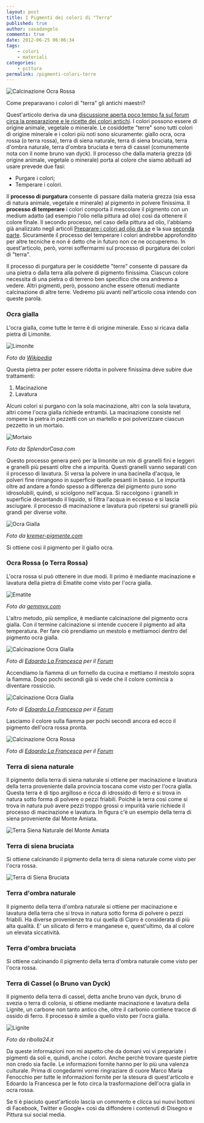 ```yaml
---
layout: post
title: I Pigmenti dei colori di "Terra"
published: true
author: sasadangelo
comments: true
date: 2012-06-25 06:06:34
tags:
    - colori
    - materiali
categories:
    - pittura
permalink: /pigmenti-colori-terre
---
```


![Calcinazione Ocra Rossa](/wp-content/uploads/pigmento-ocra-rossa.jpg "Ocra Rossa")

Come preparavano i colori di "terra" gli antichi maestri?

Quest'articolo deriva da una [discussione aperta poco tempo fa sul forum circa la preparazione e le ricette dei colori antichi](http://forum.disegnoepittura.it/viewtopic.php?f=5&t=1059). I colori possono essere di origine animale, vegetale o minerale. Le cosiddette "terre" sono tutti colori di origine minerale e i colori più noti sono sicuramente: giallo ocra, ocra rossa (o terra rossa), terra di siena naturale, terra di siena bruciata, terra d'ombra naturale, terra d'ombra bruciata e terra di cassel (comunemente nota con il nome bruno van dyck). Il processo che dalla materia grezza (di origine animale, vegetale o minerale) porta al colore che siamo abituati ad usare prevede due fasi:

- Purgare i colori;
- Temperare i colori.

Il **processo di purgatura** consente di passare dalla materia grezza (sia essa di natura animale, vegetale e minerale) al pigmento in polvere finissima. Il **processo di temperare** i colori comporta il mescolare il pigmento con un medium adatto (ad esempio l'olio nella pittura ad olio) così da ottenere il colore finale. Il secondo processo, nel caso della pittura ad olio, l'abbiamo già analizzato negli articoli [Preparare i colori ad olio da se](/preparare-colori-olio/) e la sua [seconda parte](/preparare-colori-olio/). Sicuramente il processo del temperare i colori andrebbe approfondito per altre tecniche e non è detto che in futuro non ce ne occuperemo. In quest'articolo, però, vorrei soffermarmi sul processo di purgatura dei colori di "terra".

Il processo di purgatura per le cosiddette "terre" consente di passare da una pietra o dalla terra alla polvere di pigmento finissima. Ciascun colore necessita di una pietra o di terreno ben specifico che ora andremo a vedere. Altri pigmenti, però, possono anche essere ottenuti mediante calcinazione di altre terre. Vedremo più avanti nell'articolo cosa intendo con queste parola.

### Ocra gialla

L'ocra gialla, come tutte le terre è di origine minerale. Esso si ricava dalla pietra di Limonite.

![Limonite](/wp-content/uploads/limonite.jpg "Limonite")

_Foto da [Wikipedia](https://it.wikipedia.org/wiki/Limonite)_

Questa pietra per poter essere ridotta in polvere finissima deve subire due trattamenti:

1. Macinazione
2. Lavatura

Alcuni colori si purgano con la sola macinazione, altri con la sola lavatura, altri come l'ocra gialla richiede entrambi. La macinazione consiste nel rompere la pietra in pezzetti con un martello e poi polverizzare ciascun pezzetto in un mortaio.

![Mortaio](/wp-content/uploads/mortaio.jpg "Mortaio")

_Foto da SplendorCasa.com_

Questo processo genera però per la limonite un mix di granelli fini e leggeri e granelli più pesanti oltre che a impurità. Questi granelli vanno separati con il processo di lavatura. Si versa la polvere in una bacinella d'acqua, le polveri fine rimangono in superficie quelle pesanti in basso. Le impurità oltre ad andare a fondo spesso a differenza del pigmento puro sono idrosolubili, quindi, si sciolgono nell'acqua. Si raccolgono i granelli in superficie decantando il liquido, si filtra l'acqua in eccesso e si lascia asciugare. il processo di macinazione e lavatura può ripetersi sui granelli più grandi per diverse volte.

![Ocra Gialla](/wp-content/uploads/ocra-gialla.jpg "Ocra Gialla")

_Foto da [kremer-pigmente.com](https://www.kremer-pigmente.com/it/pigmenti/terre-naturale/165/ocra-gialla-di-borgogna)_

Si ottiene cosi il pigmento per il giallo ocra.

### Ocra Rossa (o Terra Rossa)

L'ocra rossa si può ottenere in due modi. Il primo è mediante macinazione e lavatura della pietra di Ematite come visto per l'ocra gialla.

![Ematite](/wp-content/uploads/ematite.jpg "Ematite")

_Foto da [gemmyx.com](http://www.gemmyx.com/it/Schede/view/slug/ematite-56)_

L'altro metodo, più semplice, è mediante calcinazione del pigmento ocra gialla. Con il termine calcinazione si intende cuocere il pigmento ad alta temperatura. Per fare ciò prendiamo un mestolo e mettiamoci dentro del pigmento ocra gialla.

![Calcinazione Ocra Gialla](/wp-content/uploads/pigmento-ocra-gialla.jpg "Calcinazione Ocra Gialla")

_Foto di [Edoardo La Francesca](https://www.flickr.com/photos/74434140@N04/with/6710131737/#photo_6710131737) per il [Forum](http://forum.disegnoepittura.it/viewtopic.php?f=5&t=1059)_

Accendiamo la fiamma di un fornello da cucina e mettiamo il mestolo sopra la fiamma. Dopo pochi secondi già si vede che il colore comincia a diventare rossiccio.

![Calcinazione Ocra Gialla](/wp-content/uploads/ocra-gialla-diventa-rossa.jpg "Calcinazione Ocra Gialla")

_Foto di [Edoardo La Francesca](https://www.flickr.com/photos/74434140@N04/with/6710131737/#photo_6710131737) per il [Forum](http://forum.disegnoepittura.it/viewtopic.php?f=5&t=1059)_

Lasciamo il colore sulla fiamma per pochi secondi ancora ed ecco il pigmento dell'ocra rossa pronta.

![Calcinazione Ocra Rossa](/wp-content/uploads/pigmento-ocra-rossa.jpg "Ocra Rossa")

_Foto di [Edoardo La Francesca](https://www.flickr.com/photos/74434140@N04/with/6710131737/#photo_6710131737) per il [Forum](http://forum.disegnoepittura.it/viewtopic.php?f=5&t=1059)_

### Terra di siena naturale

Il pigmento della terra di siena naturale si ottiene per macinazione e lavatura della terra proveniente dalla provincia toscana come visto per l'ocra gialla. Questa terra è di tipo argilloso e ricca di idrossido di ferro e si trova in natura sotto forma di polvere o pezzi friabili. Poichè la terra così come si trova in natura può avere pezzi troppo grossi o impurità varie richiede il processo di macinazione e lavatura. In figura c'è un esempio della terra di siena proveniente dal Monte Amiata.

![Terra Siena Naturale del Monte Amiata](/wp-content/uploads/terra-siena-naturale-monte-amiata.jpg "Terra Siena Naturale del Monte Amiata")

### Terra di siena bruciata

Si ottiene calcinando il pigmento della terra di siena naturale come visto per l'ocra rossa.

![Terra di Siena Bruciata](/wp-content/uploads/terra-siena-bruciata.jpg "Terra di Siena Bruciata")

### Terra d'ombra naturale

Il pigmento della terra d'ombra naturale si ottiene per macinazione e lavatura della terra che si trova in natura sotto forma di polvere o pezzi friabili. Ha diverse provenienze tra cui quella di Cipro è considerata di più alta qualità. E' un silicato di ferro e manganese e, quest'ultimo, da al colore un elevata siccatività.

### Terra d'ombra bruciata

Si ottiene calcinando il pigmento della terra d'ombra naturale come visto per l'ocra rossa.

### Terra di Cassel (o Bruno van Dyck)

Il pigmento della terra di cassel, detta anche bruno van dyck, bruno di svezia o terra di colonia, si ottiene mediante macinazione e lavatura della Lignite, un carbone non tanto antico che, oltre il carbonio contiene tracce di ossido di ferro. Il processo è simile a quello visto per l'ocra gialla.

![Lignite](/wp-content/uploads/lignite.jpg "Lignite")

_Foto da ribolla24.it_

Da queste informazioni non mi aspetto che da domani voi vi prepariate i pigmenti da soli e, quindi, anche i colori. Anche perchè trovare queste pietre non credo sia facile. Le informazioni fornite hanno per lo più una valenza culturale. Prima di congedarmi vorrei ringraziare di cuore Marco Maria Fenocchio per tutte le informazioni fornite per la stesura di quest'articolo e Edoardo la Francesca per le foto circa la trasformazione dell'ocra gialla in ocra rossa.

Se ti è piaciuto quest'articolo lascia un commento e clicca sui nuovi bottoni di Facebook, Twitter e Google+ così da diffondere i contenuti di Disegno e Pittura sui social media.
